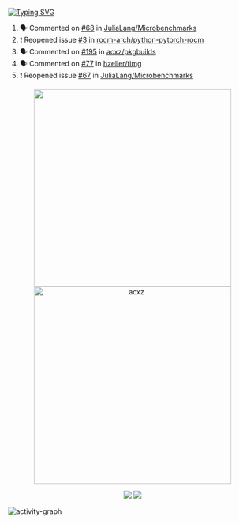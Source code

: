 [![Typing SVG](https://readme-typing-svg.herokuapp.com?size=16&color=AFFFA3&multiline=true&height=75&lines=contributing+to+robotics%2Faerospace%2Fml%2Fgpu+software;packaging+it+for+archlinux;ricer)](https://git.io/typing-svg)

<!--START_SECTION:activity-->
1. 🗣 Commented on [#68](https://github.com/JuliaLang/Microbenchmarks/issues/68) in [JuliaLang/Microbenchmarks](https://github.com/JuliaLang/Microbenchmarks)
2. ❗️ Reopened issue [#3](https://github.com/rocm-arch/python-pytorch-rocm/issues/3) in [rocm-arch/python-pytorch-rocm](https://github.com/rocm-arch/python-pytorch-rocm)
3. 🗣 Commented on [#195](https://github.com/acxz/pkgbuilds/issues/195) in [acxz/pkgbuilds](https://github.com/acxz/pkgbuilds)
4. 🗣 Commented on [#77](https://github.com/hzeller/timg/issues/77) in [hzeller/timg](https://github.com/hzeller/timg)
5. ❗️ Reopened issue [#67](https://github.com/JuliaLang/Microbenchmarks/issues/67) in [JuliaLang/Microbenchmarks](https://github.com/JuliaLang/Microbenchmarks)
<!--END_SECTION:activity-->

<p align="center">
  <img width="400em" src=https://github-readme-stats.vercel.app/api?username=acxz&include_all_commits=true&show_icons=true />
  <img width="400em" src="https://github-readme-streak-stats.herokuapp.com/?user=acxz&" alt="acxz" />
</p>

<p align="center">
  <img src=https://github-readme-stats.vercel.app/api/top-langs/?username=acxz&layout=compact />
  <img src=https://github-profile-trophy.vercel.app/?username=acxz&row=2&column=4 />
</p>

![activity-graph](https://activity-graph.herokuapp.com/graph?username=acxz&theme=aqua)
